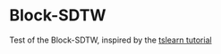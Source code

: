 # Block-SDTW

Test of the Block-SDTW, inspired by the [tslearn tutorial](https://tslearn.readthedocs.io/en/latest/auto_examples/autodiff/plot_soft_dtw_loss_for_pytorch_nn.html)
